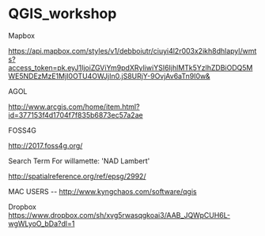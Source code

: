 # QGIS_workshop

Mapbox

https://api.mapbox.com/styles/v1/debboiutr/ciuyi4l2r003x2ikh8dhlapyl/wmts?access_token=pk.eyJ1IjoiZGViYm9pdXRyIiwiYSI6IjhlMTk5YzlhZDBiODQ5MWE5NDEzMzE1MjI0OTU4OWJjIn0.jS8URjY-9OvjAv6aTn9I0w&

AGOL

http://www.arcgis.com/home/item.html?id=377153f4d1704f7f835b6873ec57a2ae

FOSS4G

http://2017.foss4g.org/

Search Term For willamette:
'NAD Lambert'

http://spatialreference.org/ref/epsg/2992/

MAC USERS -- http://www.kyngchaos.com/software/qgis

Dropbox
https://www.dropbox.com/sh/xvg5rwasqgkoai3/AAB_JQWpCUH6L-wgWLyoO_bDa?dl=1
